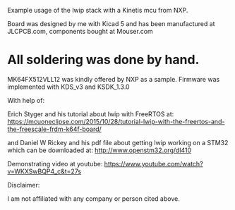 Example usage of the lwip stack with a Kinetis mcu from NXP.

Board was designed by me with Kicad 5 and has been manufactured at JLCPCB.com, components bought at Mouser.com
# All soldering was done by hand.

MK64FX512VLL12 was kindly offered by NXP as a sample. Firmware was implemented with KDS_v3 and KSDK_1.3.0

With help of:

Erich Styger and his tutorial about lwip with FreeRTOS
at: https://mcuoneclipse.com/2015/10/28/tutorial-lwip-with-the-freertos-and-the-freescale-frdm-k64f-board/

and Daniel W Rickey and his pdf file about getting lwip working on a STM32 which can be downloaded
at: http://www.openstm32.org/dl410

Demonstrating video at youtube: https://www.youtube.com/watch?v=WKXSwBQP4_c&t=27s

Disclaimer:

I am not affiliated with any company or person cited above.
